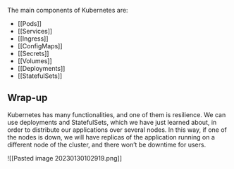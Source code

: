 The main components of Kubernetes are: 

- [[Pods]]
- [[Services]]
- [[Ingress]]
- [[ConfigMaps]]
- [[Secrets]]
- [[Volumes]]
- [[Deployments]]
- [[StatefulSets]]

## Wrap-up

Kubernetes has many functionalities, and one of them is resilience. We can use deployments and StatefulSets, which we have just learned about, in order to distribute our applications over several nodes. In this way, if one of the nodes is down, we will have replicas of the application running on a different node of the cluster, and there won’t be downtime for users.

![[Pasted image 20230130102919.png]]


